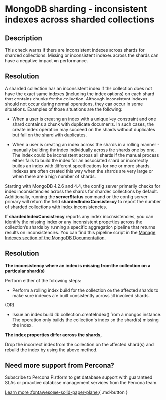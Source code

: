 # MongoDB sharding - inconsistent indexes across sharded collections

## Description
This check warns if there are inconsistent indexes across shards for sharded collections. Missing or inconsistent indexes across the shards can have a negative impact on performance.

## Resolution

A sharded collection has an inconsistent index if the collection does not have the exact same indexes (including the index options) on each shard that contains chunks for the collection. Although inconsistent indexes should not occur during normal operations, they can occur in some situations. Examples of those situations are the following:

- When a user is creating an index with a unique key constraint and one shard contains a chunk with duplicate documents. In such cases, the create index operation may succeed on the shards without duplicates but fail on the shard with duplicates.

- When a user is creating an index across the shards in a rolling manner - manually building the index individually across the shards one by one. The index could be inconsistent across all shards if the manual process either fails to build the index for an associated shard or incorrectly builds an index with different specifications for one or more shards. Indexes are often created this way when the shards are very large or when there are a high number of shards.

Starting with MongoDB 4.2.6 and 4.4, the config server primarily checks for index inconsistencies across the shards for sharded collections by default.
Additionally, running the **serverStatus** command on the config server primary will return the field **shardedIndexConsistency** to report the number of sharded collections with index inconsistencies.

If **shardedIndexConsistency** reports any index inconsistencies, you can identify the missing index or any inconsistent properties across the collection’s shards by running a specific aggregation pipeline that returns results on inconsistencies. You can find this pipeline script in the [Manage Indexes section of the MongoDB Documentation](https://www.mongodb.com/docs/manual/tutorial/manage-indexes/).

## Resolution

**The inconsistency where an index is missing from the collection on a particular shard(s)** 

Perform either of the following steps: 

- Perform a rolling index build for the collection on the affected shards to make sure indexes are built consistently across all involved shards.

(OR)

- Issue an index build db.collection.createIndex() from a mongos instance. The operation only builds the collection's index on the shard(s) missing the index.

**The index properties differ across the shards,**

Drop the incorrect index from the collection on the affected shard(s) and rebuild the index by using the above method.


## Need more support from Percona?
Subscribe to Percona Platform to get database support with guaranteed SLAs or proactive database management services from the Percona team.

[Learn more :fontawesome-solid-paper-plane:](https://per.co.na/subscribe){ .md-button }

